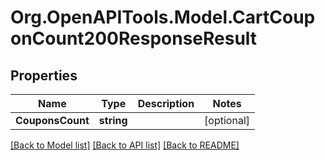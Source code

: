 # Org.OpenAPITools.Model.CartCouponCount200ResponseResult

## Properties

Name | Type | Description | Notes
------------ | ------------- | ------------- | -------------
**CouponsCount** | **string** |  | [optional] 

[[Back to Model list]](../README.md#documentation-for-models) [[Back to API list]](../README.md#documentation-for-api-endpoints) [[Back to README]](../README.md)


